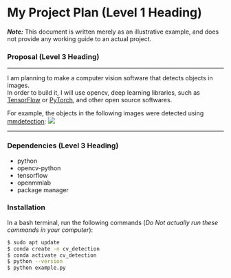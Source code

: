 My Project Plan (Level 1 Heading)
===========================
***Note:*** This document is written merely as an illustrative example, and does not provide any working guide to an actual project.

### Proposal (Level 3 Heading)
---

I am planning to make a computer vision software that detects objects in images.  
In order to build it, I will use opencv, deep learning libraries, such as [TensorFlow](https://www.tensorflow.org/?hl=ko) or [PyTorch](https://pytorch.org/), and other open source softwares.

For example, the objects in the following images were detected using  [mmdetection](https://github.com/open-mmlab/mmdetection):
![](https://user-images.githubusercontent.com/12907710/137271636-56ba1cd2-b110-4812-8221-b4c120320aa9.png)

---
### Dependencies (Level 3 Heading)
- python
- opencv-python
- tensorflow
- openmmlab
- package manager

### Installation
In a bash terminal, run the following commands (*Do Not actually run these commands in your computer*):
```sh
$ sudo apt update
$ conda create -n cv_detection
$ conda activate cv_detection
$ python --version
$ python example.py
```